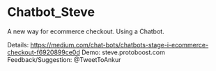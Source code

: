 # Chatbot_Steve

A new way for ecommerce checkout. Using a Chatbot.

Details: https://medium.com/chat-bots/chatbots-stage-i-ecommerce-checkout-f6920899ce0d
Demo: steve.protoboost.com
Feedback/Suggestion: @TweetToAnkur
